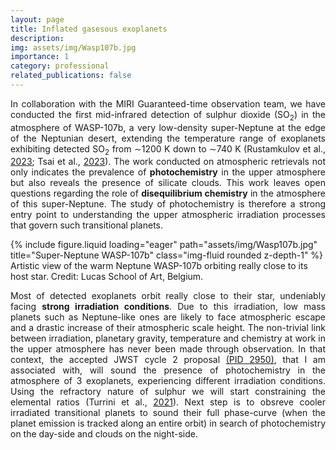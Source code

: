 ```yaml
---
layout: page
title: Inflated gasesous exoplanets
description:
img: assets/img/Wasp107b.jpg
importance: 1
category: professional
related_publications: false
---
```


<p style="text-align:justify;">
In collaboration with the MIRI Guaranteed-time observation team, we have conducted the first mid-infrared detection of sulphur dioxide (SO<sub>2</sub>) in the atmosphere of WASP-107b, a very low-density super-Neptune at the edge of the Neptunian desert, extending the temperature range of exoplanets exhibiting detected SO<sub>2</sub> from ∼1200 K down to ∼740 K (Rustamkulov et al., <a href="https://www.nature.com/articles/s41586-022-05677-y">2023</a>; Tsai et al., <a href="https://www.nature.com/articles/s41586-023-05902-2">2023</a>). The work conducted on atmospheric retrievals not only indicates the prevalence of <strong>photochemistry</strong> in the upper atmosphere but also reveals the presence of silicate clouds. This work leaves open questions regarding the role of <strong>disequilibrium chemistry</strong> in the atmosphere of this super-Neptune. The study of photochemistry is therefore a strong entry point to understanding the upper atmospheric irradiation processes that govern such transitional planets. 
</p>

<div class="row">
    <div class="col-sm mt-3 mt-md-0">
        {% include figure.liquid loading="eager" path="assets/img/Wasp107b.jpg" title="Super-Neptune WASP-107b" class="img-fluid rounded z-depth-1" %}
    </div>
</div>
<div class="caption">
    Artistic view of the warm Neptune WASP-107b orbiting really close to its host star. Credit: Lucas School of Art, Belgium.
</div>

<p style="text-align:justify;">
Most of detected exoplanets orbit really close to their star, undeniably facing <strong>strong irradiation conditions</strong>. Due to this irradiation, low mass planets such as Neptune-like ones are likely to face atmospheric escape and a drastic increase of their atmospheric scale height. The non-trivial link between irradiation, planetary gravity, temperature and chemistry at work in the upper atmosphere has never been made through observation. In that context, the accepted JWST cycle 2 proposal  <a href="https://www.stsci.edu/jwst/science-execution/program-information?id=2950">(PID 2950)</a>, that I am associated with, will sound the presence of photochemistry in the atmosphere of 3 exoplanets, experiencing different irradiation conditions. Using the refractory nature of sulphur we will start constraining the elemental ratios (Turrini et al., <a href="http://link.springer.com/10.1007/s10686-014-9401-6">2021</a>). Next step is to obsreve cooler irradiated transitional planets to sound their full phase-curve (when the planet emission is tracked along an entire orbit) in search of photochemistry on the day-side and clouds on the night-side. 
</p>



